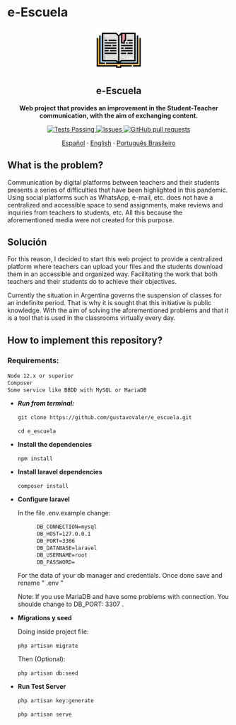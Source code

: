 # e-Escuela

<p align="center">
 <img width="100px" src="https://github.com/Gustavovaler/e_Escuela/blob/master/resources/readme/libro.svg" align="center" alt="e-Escuela" />
 <h2 align="center">e-Escuela</h2>
 <p align="center"><b>Web project that provides an improvement in the Student-Teacher communication, with the aim of exchanging content.</b></p>
</p>
  <p align="center">
    <a href="https://github.com/anuraghazra/github-readme-stats/actions">
      <img alt="Tests Passing" src="https://github.com/anuraghazra/github-readme-stats/workflows/Test/badge.svg" />
    </a>
        <a href="https://github.com/Gustavovaler/e_Escuela/issues">
      <img alt="Issues" src="https://img.shields.io/github/issues/Gustavovaler/e_Escuela?color=0088ff" />
    </a>
    <a href="https://github.com/Gustavovaler/e_Escuela/pulls">
      <img alt="GitHub pull requests" src="https://img.shields.io/github/issues-pr/Gustavovaler/e_Escuela?color=0088ff" />
    </a>
    <br />
    <p align="center">
    <a href="https://github.com/Gustavovaler/e_Escuela/blob/master/README.md">Español</a>
    ·
    <a href="https://github.com/Gustavovaler/e_Escuela/blob/master/resources/readme/English.md">English</a>
    ·
    <a href="https://github.com/Gustavovaler/e_Escuela/blob/master/resources/readme/%20Portugu%C3%AAs%20Brasileiro.md">Português Brasileiro</a>
  </p>
</p>

## What is the problem?

Communication by digital platforms between teachers and their students presents a series of difficulties that have been highlighted in this pandemic. Using social platforms such as WhatsApp, e-mail, etc. does not have a centralized and accessible space to send assignments, make reviews and inquiries from teachers to students, etc. All this because the aforementioned media were not created for this purpose.


## Solución

For this reason, I decided to start this web project to provide a centralized platform where teachers can
upload your files and the students download them in an accessible and organized way. Facilitating the work that both teachers and their students do to achieve their objectives. 

Currently the situation in Argentina governs the suspension of classes for an indefinite period.
That is why it is sought that this initiative is public knowledge. With the aim of solving the aforementioned problems and that it is a tool that is used in the classrooms virtually every day.


## How to implement this repository?

### Requirements:

    Node 12.x or superior
    Composer
    Some service like BBDD with MySQL or MariaDB

* ***Run from terminal:***

    ``` git clone https://github.com/gustavovaler/e_escuela.git ```

    ``` cd e_escuela ```

* **Install the dependencies**
 
    ``` npm install ``` 

* **Install laravel dependencies**

    ``` composer install ```

* **Configure laravel**

     In the file .env.example  change:
        
            DB_CONNECTION=mysql
            DB_HOST=127.0.0.1
            DB_PORT=3306
            DB_DATABASE=laravel
            DB_USERNAME=root
            DB_PASSWORD=
        
    For the data of your db manager and credentials.
    Once done save and rename  " .env "

    Note: If you use MariaDB and have some problems with connection. You shoulde change to DB_PORT: 3307 .

* **Migrations y seed**

    Doing inside project file:

    ``` php artisan migrate ```

    Then (Optional):

    ``` php artisan db:seed ```

* **Run Test Server**

    ``` php artisan key:generate ```

    ``` php artisan serve ```
